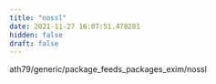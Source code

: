 ```yaml
---
title: "nossl"
date: 2021-11-27 16:07:51.478281
hidden: false
draft: false
---
```


ath79/generic/package_feeds_packages_exim/nossl

